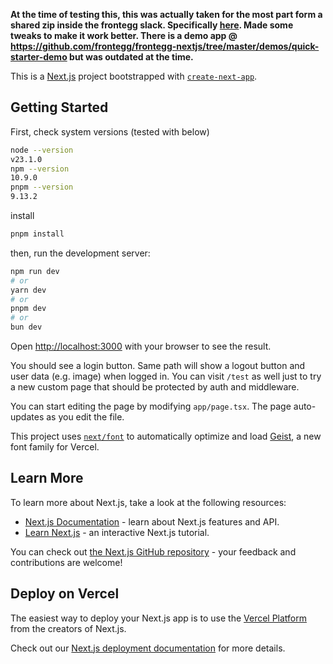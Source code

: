 **At the time of testing this, this was actually taken for the most part form a shared zip inside the frontegg slack. Specifically [here](https://frontegg-community.slack.com/archives/C038P4WMA81/p1733341410166119?thread_ts=1733314380.024619&cid=C038P4WMA81). Made some tweaks to make it work better. There is a demo app @ https://github.com/frontegg/frontegg-nextjs/tree/master/demos/quick-starter-demo but was outdated at the time.**

This is a [Next.js](https://nextjs.org) project bootstrapped with [`create-next-app`](https://nextjs.org/docs/app/api-reference/cli/create-next-app).

## Getting Started

First, check system versions (tested with below)
```bash
node --version
v23.1.0
npm --version
10.9.0
pnpm --version
9.13.2
```


install
```bash
pnpm install
```

then, run the development server:

```bash
npm run dev
# or
yarn dev
# or
pnpm dev
# or
bun dev
```

Open [http://localhost:3000](http://localhost:3000) with your browser to see the result.

You should see a login button. Same path will show a logout button and user data (e.g. image) when logged in. You can visit `/test` as well just to try a new custom page that should be protected by auth and middleware.

You can start editing the page by modifying `app/page.tsx`. The page auto-updates as you edit the file.

This project uses [`next/font`](https://nextjs.org/docs/app/building-your-application/optimizing/fonts) to automatically optimize and load [Geist](https://vercel.com/font), a new font family for Vercel.

## Learn More

To learn more about Next.js, take a look at the following resources:

- [Next.js Documentation](https://nextjs.org/docs) - learn about Next.js features and API.
- [Learn Next.js](https://nextjs.org/learn) - an interactive Next.js tutorial.

You can check out [the Next.js GitHub repository](https://github.com/vercel/next.js) - your feedback and contributions are welcome!

## Deploy on Vercel

The easiest way to deploy your Next.js app is to use the [Vercel Platform](https://vercel.com/new?utm_medium=default-template&filter=next.js&utm_source=create-next-app&utm_campaign=create-next-app-readme) from the creators of Next.js.

Check out our [Next.js deployment documentation](https://nextjs.org/docs/app/building-your-application/deploying) for more details.

